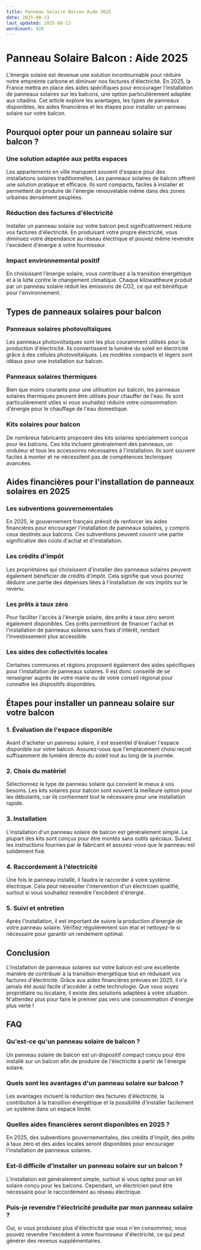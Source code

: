 ```yaml
---
title: Panneau Solaire Balcon Aide 2025
date: 2025-08-13
last_updated: 2025-08-13
wordcount: 926
---
```


# Panneau Solaire Balcon : Aide 2025

L'énergie solaire est devenue une solution incontournable pour réduire notre empreinte carbone et diminuer nos factures d'électricité. En 2025, la France mettra en place des aides spécifiques pour encourager l'installation de panneaux solaires sur les balcons, une option particulièrement adaptée aux citadins. Cet article explore les avantages, les types de panneaux disponibles, les aides financières et les étapes pour installer un panneau solaire sur votre balcon.

## Pourquoi opter pour un panneau solaire sur balcon ?

### Une solution adaptée aux petits espaces

Les appartements en ville manquent souvent d'espace pour des installations solaires traditionnelles. Les panneaux solaires de balcon offrent une solution pratique et efficace. Ils sont compacts, faciles à installer et permettent de produire de l'énergie renouvelable même dans des zones urbaines densément peuplées.

### Réduction des factures d'électricité

Installer un panneau solaire sur votre balcon peut significativement réduire vos factures d'électricité. En produisant votre propre électricité, vous diminuez votre dépendance au réseau électrique et pouvez même revendre l'excédent d'énergie à votre fournisseur.

### Impact environnemental positif

En choisissant l'énergie solaire, vous contribuez à la transition énergétique et à la lutte contre le changement climatique. Chaque kilowattheure produit par un panneau solaire réduit les émissions de CO2, ce qui est bénéfique pour l'environnement.

## Types de panneaux solaires pour balcon

### Panneaux solaires photovoltaïques

Les panneaux photovoltaïques sont les plus couramment utilisés pour la production d'électricité. Ils convertissent la lumière du soleil en électricité grâce à des cellules photovoltaïques. Les modèles compacts et légers sont idéaux pour une installation sur balcon.

### Panneaux solaires thermiques

Bien que moins courants pour une utilisation sur balcon, les panneaux solaires thermiques peuvent être utilisés pour chauffer de l'eau. Ils sont particulièrement utiles si vous souhaitez réduire votre consommation d'énergie pour le chauffage de l'eau domestique.

### Kits solaires pour balcon

De nombreux fabricants proposent des kits solaires spécialement conçus pour les balcons. Ces kits incluent généralement des panneaux, un onduleur et tous les accessoires nécessaires à l'installation. Ils sont souvent faciles à monter et ne nécessitent pas de compétences techniques avancées.

## Aides financières pour l'installation de panneaux solaires en 2025

### Les subventions gouvernementales

En 2025, le gouvernement français prévoit de renforcer les aides financières pour encourager l'installation de panneaux solaires, y compris ceux destinés aux balcons. Ces subventions peuvent couvrir une partie significative des coûts d'achat et d'installation.

### Les crédits d'impôt

Les propriétaires qui choisissent d'installer des panneaux solaires peuvent également bénéficier de crédits d'impôt. Cela signifie que vous pourrez déduire une partie des dépenses liées à l'installation de vos impôts sur le revenu.

### Les prêts à taux zéro

Pour faciliter l'accès à l'énergie solaire, des prêts à taux zéro seront également disponibles. Ces prêts permettront de financer l'achat et l'installation de panneaux solaires sans frais d'intérêt, rendant l'investissement plus accessible.

### Les aides des collectivités locales

Certaines communes et régions proposent également des aides spécifiques pour l'installation de panneaux solaires. Il est donc conseillé de se renseigner auprès de votre mairie ou de votre conseil régional pour connaître les dispositifs disponibles.

## Étapes pour installer un panneau solaire sur votre balcon

### 1. Évaluation de l'espace disponible

Avant d'acheter un panneau solaire, il est essentiel d'évaluer l'espace disponible sur votre balcon. Assurez-vous que l'emplacement choisi reçoit suffisamment de lumière directe du soleil tout au long de la journée.

### 2. Choix du matériel

Sélectionnez le type de panneau solaire qui convient le mieux à vos besoins. Les kits solaires pour balcon sont souvent la meilleure option pour les débutants, car ils contiennent tout le nécessaire pour une installation rapide.

### 3. Installation

L'installation d'un panneau solaire de balcon est généralement simple. La plupart des kits sont conçus pour être montés sans outils spéciaux. Suivez les instructions fournies par le fabricant et assurez-vous que le panneau est solidement fixé.

### 4. Raccordement à l'électricité

Une fois le panneau installé, il faudra le raccorder à votre système électrique. Cela peut nécessiter l'intervention d'un électricien qualifié, surtout si vous souhaitez revendre l'excédent d'énergie.

### 5. Suivi et entretien

Après l'installation, il est important de suivre la production d'énergie de votre panneau solaire. Vérifiez régulièrement son état et nettoyez-le si nécessaire pour garantir un rendement optimal.

## Conclusion

L'installation de panneaux solaires sur votre balcon est une excellente manière de contribuer à la transition énergétique tout en réduisant vos factures d'électricité. Grâce aux aides financières prévues en 2025, il n'a jamais été aussi facile d'accéder à cette technologie. Que vous soyez propriétaire ou locataire, il existe des solutions adaptées à votre situation. N'attendez plus pour faire le premier pas vers une consommation d'énergie plus verte !

## FAQ

### Qu'est-ce qu'un panneau solaire de balcon ?

Un panneau solaire de balcon est un dispositif compact conçu pour être installé sur un balcon afin de produire de l'électricité à partir de l'énergie solaire.

### Quels sont les avantages d'un panneau solaire sur balcon ?

Les avantages incluent la réduction des factures d'électricité, la contribution à la transition énergétique et la possibilité d'installer facilement un système dans un espace limité.

### Quelles aides financières seront disponibles en 2025 ?

En 2025, des subventions gouvernementales, des crédits d'impôt, des prêts à taux zéro et des aides locales seront disponibles pour encourager l'installation de panneaux solaires.

### Est-il difficile d'installer un panneau solaire sur un balcon ?

L'installation est généralement simple, surtout si vous optez pour un kit solaire conçu pour les balcons. Cependant, un électricien peut être nécessaire pour le raccordement au réseau électrique.

### Puis-je revendre l'électricité produite par mon panneau solaire ?

Oui, si vous produisez plus d'électricité que vous n'en consommez, vous pouvez revendre l'excédent à votre fournisseur d'électricité, ce qui peut générer des revenus supplémentaires.